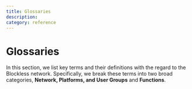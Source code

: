 ```yaml
---
title: Glossaries
description:
category: reference
---
```


# Glossaries

In this section, we list key terms and their definitions with the regard to the Blockless network. Specifically, we break these terms into two broad categories, **Network, Platforms, and User Groups** and **Functions**.